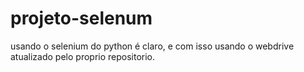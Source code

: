 # projeto-selenum
usando o selenium do python é claro, e com isso usando o webdrive atualizado pelo proprio repositorio.
